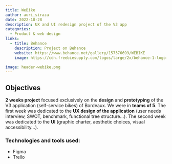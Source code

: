 ```yaml
---
title: WeBike
author: auri_siraza
date: 2022-10-28
description: UX and UI redesign project of the V3 app
categories:
  - Product & web design
links:
  - title: Behance
    description: Project on Behance
    website: https://www.behance.net/gallery/157376699/WEBIKE
    image: https://cdn.freebiesupply.com/logos/large/2x/behance-1-logo-png-transparent.png

image: header-webike.png
---
```


## Objectives

**2 weeks project** focused exclusively on the **design** and **prototyping** of the V3 application (self-service bikes) of Bordeaux. We were in **teams of 5**. The first week was dedicated to the **UX design of the application** (user needs interview, SWOT, benchmark, functional tree structure...). The second week was dedicated to the **UI** (graphic charter, aesthetic choices, visual accessibility...).


### Technologies and tools used:

* Figma
* Trello

